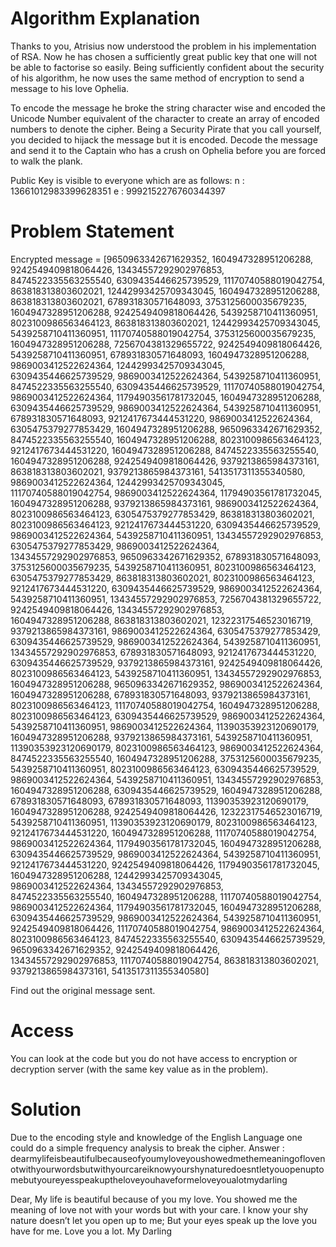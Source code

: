 
# Algorithm Explanation

Thanks to you, Atrisius now understood the problem in his implementation of RSA. Now he has chosen a sufficiently great public key that one will not be able to factorise so easily. Being sufficiently confident about the security of his algorithm, he now uses the same method of encryption to send a message to his love Ophelia.

To encode the message he broke the string character wise and encoded the Unicode Number equivalent of the character to create an array of encoded numbers to denote the cipher. Being a Security Pirate that you call yourself, you decided to hijack the message but it is encoded. Decode the message and send it to the Captain who has a crush on Ophelia before you are forced to walk the plank.

Public Key is visible to everyone which are as follows:
n : 13661012983399628351
e : 9992152276760344397

# Problem Statement

Encrypted message = [9650963342671629352, 1604947328951206288, 9242549409818064426, 13434557292902976853, 8474522335563255540, 6309435446625739529, 11170740588019042754, 863818313803602021, 12442993425709343045, 1604947328951206288, 863818313803602021, 678931830571648093, 3753125600035679235, 1604947328951206288, 9242549409818064426, 5439258710411360951, 8023100986563464123, 863818313803602021, 12442993425709343045, 5439258710411360951, 11170740588019042754, 3753125600035679235, 1604947328951206288, 7256704381329655722, 9242549409818064426, 5439258710411360951, 678931830571648093, 1604947328951206288, 9869003412522624364, 12442993425709343045, 6309435446625739529, 9869003412522624364, 5439258710411360951, 8474522335563255540, 6309435446625739529, 11170740588019042754, 9869003412522624364, 11794903561781732045, 1604947328951206288, 6309435446625739529, 9869003412522624364, 5439258710411360951, 678931830571648093, 9212417673444531220, 9869003412522624364, 6305475379277853429, 1604947328951206288, 9650963342671629352, 8474522335563255540, 1604947328951206288, 8023100986563464123, 9212417673444531220, 1604947328951206288, 8474522335563255540, 1604947328951206288, 9242549409818064426, 9379213865984373161, 863818313803602021, 9379213865984373161, 5413517311355340580, 9869003412522624364, 12442993425709343045, 11170740588019042754, 9869003412522624364, 11794903561781732045, 1604947328951206288, 9379213865984373161, 9869003412522624364, 8023100986563464123, 6305475379277853429, 863818313803602021, 8023100986563464123, 9212417673444531220, 6309435446625739529, 9869003412522624364, 5439258710411360951, 13434557292902976853, 6305475379277853429, 9869003412522624364, 13434557292902976853, 9650963342671629352, 678931830571648093, 3753125600035679235, 5439258710411360951, 8023100986563464123, 6305475379277853429, 863818313803602021, 8023100986563464123, 9212417673444531220, 6309435446625739529, 9869003412522624364, 5439258710411360951, 13434557292902976853, 7256704381329655722, 9242549409818064426, 13434557292902976853, 1604947328951206288, 863818313803602021, 12322317546523016719, 9379213865984373161, 9869003412522624364, 6305475379277853429, 6309435446625739529, 9869003412522624364, 5439258710411360951, 13434557292902976853, 678931830571648093, 9212417673444531220, 6309435446625739529, 9379213865984373161, 9242549409818064426, 8023100986563464123, 5439258710411360951, 13434557292902976853, 1604947328951206288, 9650963342671629352, 9869003412522624364, 1604947328951206288, 678931830571648093, 9379213865984373161, 8023100986563464123, 11170740588019042754, 1604947328951206288, 8023100986563464123, 6309435446625739529, 9869003412522624364, 5439258710411360951, 9869003412522624364, 11390353923120690179, 1604947328951206288, 9379213865984373161, 5439258710411360951, 11390353923120690179, 8023100986563464123, 9869003412522624364, 8474522335563255540, 1604947328951206288, 3753125600035679235, 5439258710411360951, 8023100986563464123, 6309435446625739529, 9869003412522624364, 5439258710411360951, 13434557292902976853, 1604947328951206288, 6309435446625739529, 1604947328951206288, 678931830571648093, 678931830571648093, 11390353923120690179, 1604947328951206288, 9242549409818064426, 12322317546523016719, 5439258710411360951, 11390353923120690179, 8023100986563464123, 9212417673444531220, 1604947328951206288, 11170740588019042754, 9869003412522624364, 11794903561781732045, 1604947328951206288, 6309435446625739529, 9869003412522624364, 5439258710411360951, 9212417673444531220, 9242549409818064426, 11794903561781732045, 1604947328951206288, 12442993425709343045, 9869003412522624364, 13434557292902976853, 8474522335563255540, 1604947328951206288, 11170740588019042754, 9869003412522624364, 11794903561781732045, 1604947328951206288, 6309435446625739529, 9869003412522624364, 5439258710411360951, 9242549409818064426, 11170740588019042754, 9869003412522624364, 8023100986563464123, 8474522335563255540, 6309435446625739529, 9650963342671629352, 9242549409818064426, 13434557292902976853, 11170740588019042754, 863818313803602021, 9379213865984373161, 5413517311355340580]

Find out the original message sent.

# Access
You can look at the code but you do not have access to encryption or decryption server (with the same key value as in the problem).

# Solution
Due to the encoding style and knowledge of the English Language one could do a simple frequency analysis to break the cipher.
Answer : dearmylifeisbeautifulbecauseofyoumyloveyoushowedmethemeaningoflovenotwithyourwordsbutwithyourcareiknowyourshynaturedoesntletyouopenuptomebutyoureyesspeakuptheloveyouhaveformeloveyoualotmydarling

Dear,
My life is beautiful because of you my love.
You showed me the meaning of love not with your words but with your care.
I know your shy nature doesn’t let you open up to me;
But your eyes speak up the love you have for me.
Love you a lot.
My Darling 